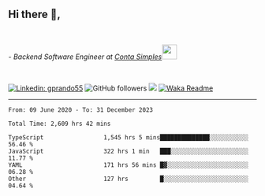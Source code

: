 <h2>Hi there  👋,</h2> </br>

<p><em>- Backend Software Engineer at <a href="https://contasimples.com">Conta Simples</a><img src="https://media.giphy.com/media/WUlplcMpOCEmTGBtBW/giphy.gif" width="30"> 
</em></p></br>


[![Linkedin: gprando55](https://img.shields.io/badge/-gprando55-blue?style=flat-square&logo=Linkedin&logoColor=white&link=https://www.linkedin.com/in/prandogabriel/)](https://www.linkedin.com/in/prandogabriel)
![GitHub followers](https://img.shields.io/github/followers/prandogabriel?label=Follow&style=social)
![](https://visitor-badge.glitch.me/badge?page_id=prandogabriel.prandogabriel)
[![Waka Readme](https://github.com/prandogabriel/prandogabriel/actions/workflows/update-stats.yml.yml/badge.svg)](https://github.com/prandogabriel/prandogabriel/actions/workflows/update-stats.yml.yml)

---

<!--START_SECTION:waka-->

```golang
From: 09 June 2020 - To: 31 December 2023

Total Time: 2,609 hrs 42 mins

TypeScript                 1,545 hrs 5 mins██████████████░░░░░░░░░░░   56.46 %
JavaScript                 322 hrs 1 min   ███░░░░░░░░░░░░░░░░░░░░░░   11.77 %
YAML                       171 hrs 56 mins █▓░░░░░░░░░░░░░░░░░░░░░░░   06.28 %
Other                      127 hrs         █░░░░░░░░░░░░░░░░░░░░░░░░   04.64 %
```

<!--END_SECTION:waka-->
